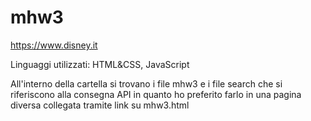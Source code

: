 # mhw3

https://www.disney.it

Linguaggi utilizzati: HTML&CSS, JavaScript

All'interno della cartella si trovano i file mhw3 e i file search che si riferiscono alla consegna API in quanto ho preferito farlo in una pagina diversa collegata tramite link su mhw3.html
